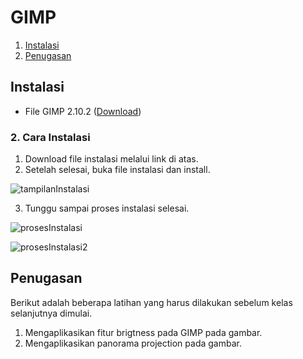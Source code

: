 # GIMP

1. [Instalasi](#instalasi)
2. [Penugasan](#tugas-mandiri)

<div style="page-break-after: always;"></div>

## Instalasi

- File GIMP 2.10.2 ([Download](https://download.gimp.org/gimp/v2.10/windows/gimp-2.10.2-setup.exe))

### 2. Cara Instalasi

1. Download file instalasi melalui link di atas.
2. Setelah selesai, buka file instalasi dan install.

![tampilanInstalasi](img/tampilaninstalasi.png)

3. Tunggu sampai proses instalasi selesai.

![prosesInstalasi](img/prosesInstalasi1.png)

![prosesInstalasi2](img/prosesInstalasi2.png)

## Penugasan

Berikut adalah beberapa latihan yang harus dilakukan sebelum kelas selanjutnya dimulai.

1. Mengaplikasikan fitur brigtness pada GIMP pada gambar.
2. Mengaplikasikan panorama projection pada gambar.

